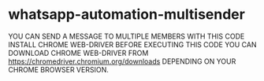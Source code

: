 # whatsapp-automation-multisender
YOU CAN SEND A MESSAGE TO MULTIPLE MEMBERS WITH THIS CODE
INSTALL CHROME WEB-DRIVER BEFORE EXECUTING THIS CODE
YOU CAN DOWNLOAD CHROME WEB-DRIVER FROM 
https://chromedriver.chromium.org/downloads 
DEPENDING ON YOUR CHROME BROWSER VERSION.
